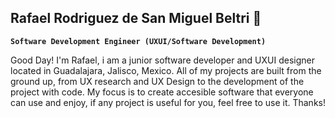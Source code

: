 ## Rafael Rodriguez de San Miguel Beltri 🤠

**`Software Development Engineer (UXUI/Software Development)`**

Good Day! I'm Rafael, i am a junior software developer and UXUI designer located in Guadalajara, Jalisco, Mexico. All of my projects are built from the ground up, from UX research and UX Design to the development of the project with code. My focus is to create accesible software that everyone can use and enjoy, if any project is useful for you, feel free to use it. Thanks!
<!--
**rafarsmb/rafarsmb** is a ✨ _special_ ✨ repository because its `README.md` (this file) appears on your GitHub profile.

Here are some ideas to get you started:

- 🔭 I’m currently working on ...
- 🌱 I’m currently learning ...
- 👯 I’m looking to collaborate on ...
- 🤔 I’m looking for help with ...
- 💬 Ask me about ...
- 📫 How to reach me: ...
- 😄 Pronouns: ...
- ⚡ Fun fact: ...
-->
